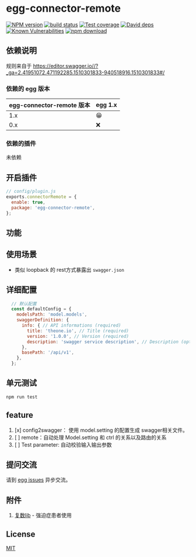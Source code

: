 # egg-connector-remote

[![NPM version][npm-image]][npm-url]
[![build status][travis-image]][travis-url]
[![Test coverage][codecov-image]][codecov-url]
[![David deps][david-image]][david-url]
[![Known Vulnerabilities][snyk-image]][snyk-url]
[![npm download][download-image]][download-url]

[npm-image]: https://img.shields.io/npm/v/egg-connector-remote.svg?style=flat-square
[npm-url]: https://npmjs.org/package/egg-connector-remote
[travis-image]: https://img.shields.io/travis/TheOne1006/egg-connector-remote.svg?style=flat-square
[travis-url]: https://travis-ci.org/TheOne1006/egg-connector-remote
[codecov-image]: https://img.shields.io/codecov/c/github/TheOne1006/egg-connector-remote.svg?style=flat-square
[codecov-url]: https://codecov.io/github/TheOne1006/egg-connector-remote?branch=master
[david-image]: https://img.shields.io/david/TheOne1006/egg-connector-remote.svg?style=flat-square
[david-url]: https://david-dm.org/TheOne1006/egg-connector-remote
[snyk-image]: https://snyk.io/test/npm/egg-connector-remote/badge.svg?style=flat-square
[snyk-url]: https://snyk.io/test/npm/egg-connector-remote
[download-image]: https://img.shields.io/npm/dm/egg-connector-remote.svg?style=flat-square
[download-url]: https://npmjs.org/package/egg-connector-remote

<!--
Description here.
-->

## 依赖说明

规则来自于
<https://editor.swagger.io//?_ga=2.41951072.471192285.1510301833-940518916.1510301833#/>


### 依赖的 egg 版本

egg-connector-remote 版本 | egg 1.x
--- | ---
1.x | 😁
0.x | ❌

### 依赖的插件

未依赖

## 开启插件

```js
// config/plugin.js
exports.connectorRemote = {
  enable: true,
  package: 'egg-connector-remote',
};
```
## 功能

## 使用场景

- 类似 loopback 的 rest方式暴露出 `swagger.json`


## 详细配置

```js
  // 默认配置
  const defaultConfig = {
    modelsPath: 'model.models',
    swaggerDefinition: {
      info: { // API informations (required)
        title: 'theone.io', // Title (required)
        version: '1.0.0', // Version (required)
        description: 'swagger service description', // Description (optional)
      },
      basePath: '/api/v1',
    },
  };
```

## 单元测试
```bash
npm run test
```

## feature

1. [x] config2swagger： 使用 model.setting 的配置生成 swagger相关文件。
2. [ ] remote：自动处理 Model.setting 和 ctrl 的关系以及路由的关系
3. [ ] Test parameter: 自动校验输入输出参数

## 提问交流

请到 [egg issues](https://github.com/TheOne1006/egg-connector-remote/issues) 异步交流。

## 附件
1. [复数lib](https://github.com/blakeembrey/pluralize) - 强迫症患者使用

## License

[MIT](LICENSE)
